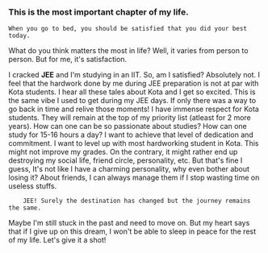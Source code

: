 ### This is the most important chapter of my life.

    When you go to bed, you should be satisfied that you did your best today.

What do you think matters the most in life? Well, it varies from person to person. But for me, it's satisfaction.   

I cracked **JEE** and I'm studying in an IIT. So, am I satisfied? Absolutely not. I feel that the hardwork done by me during JEE preparation is not at par with Kota students. I hear all these tales about Kota and I get so excited. This is the same vibe I used to get during my JEE days. If only there was a way to go back in time and relive those moments! I have immense respect for Kota students. They will remain at the top of my priority list (atleast for 2 more years). How can one can be so passionate about studies? How can one study for 15-16 hours a day? I want to achieve that level of dedication and commitment. I want to level up with most hardworking student in Kota. This might not improve my grades. On the contrary, it might rather end up destroying my social life, friend circle, personality, etc. But that's fine I guess, It's not like I have a charming personality, why even bother about losing it? About friends, I can always manage them if I stop wasting time on useless stuffs. 

        JEE! Surely the destination has changed but the journey remains the same.
   
   
Maybe I'm still stuck in the past and need to move on. But my heart says that if I give up on this dream, I won't be able to sleep in peace for the rest of my life. Let's give it a shot!


 

